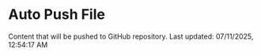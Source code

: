 # Auto Push File

Content that will be pushed to GitHub repository.
Last updated: 07/11/2025, 12:54:17 AM